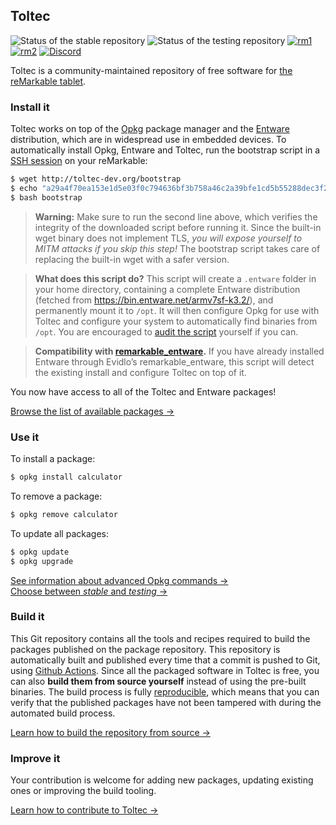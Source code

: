 ## Toltec

![Status of the stable repository](https://github.com/toltec-dev/toltec/workflows/stable/badge.svg)
![Status of the testing repository](https://github.com/toltec-dev/toltec/workflows/testing/badge.svg)
[![rm1](https://img.shields.io/badge/rM1-supported-green)](https://remarkable.com/store/remarkable)
[![rm2](https://img.shields.io/badge/rM2-experimental-yellow)](https://remarkable.com/store/remarkable-2)
[![Discord](https://img.shields.io/discord/463752820026376202.svg?label=reMarkable&logo=discord&logoColor=ffffff&color=7389D8&labelColor=6A7EC2)](https://discord.gg/ATqQGfu)

Toltec is a community-maintained repository of free software for [the reMarkable tablet](https://remarkable.com/).

### Install it

Toltec works on top of the [Opkg](https://code.google.com/archive/p/opkg/) package manager and the [Entware](https://github.com/Entware/Entware) distribution, which are in widespread use in embedded devices.
To automatically install Opkg, Entware and Toltec, run the bootstrap script in a [SSH session](https://remarkablewiki.com/tech/ssh) on your reMarkable:

```sh
$ wget http://toltec-dev.org/bootstrap
$ echo "a29a4f70ea153e1d5e03f0c794636bf3b758a46c2a39bfe1cd5b55288dec3f26  bootstrap" | sha256sum -c
$ bash bootstrap
```

> **Warning:**
> Make sure to run the second line above, which verifies the integrity of the downloaded script before running it.
> Since the built-in wget binary does not implement TLS, _you will expose yourself to MITM attacks if you skip this step!_
> The bootstrap script takes care of replacing the built-in wget with a safer version.

> **What does this script do?**
> This script will create a `.entware` folder in your home directory, containing a complete Entware distribution (fetched from <https://bin.entware.net/armv7sf-k3.2/>), and permanently mount it to `/opt`.
> It will then configure Opkg for use with Toltec and configure your system to automatically find binaries from `/opt`.
> You are encouraged to [audit the script](scripts/bootstrap/bootstrap) yourself if you can.

> **Compatibility with [remarkable_entware](https://github.com/evidlo/remarkable_entware).**
> If you have already installed Entware through Evidlo’s remarkable\_entware, this script will detect the existing install and configure Toltec on top of it.

You now have access to all of the Toltec and Entware packages!

[Browse the list of available packages →](https://toltec-dev.org/stable)

### Use it

To install a package:

```sh
$ opkg install calculator
```

To remove a package:

```sh
$ opkg remove calculator
```

To update all packages:

```sh
$ opkg update
$ opkg upgrade
```

[See information about advanced Opkg commands →](https://openwrt.org/docs/guide-user/additional-software/opkg)\
[Choose between _stable_ and _testing_ →](docs/branches.md)

### Build it

This Git repository contains all the tools and recipes required to build the packages published on the package repository.
This repository is automatically built and published every time that a commit is pushed to Git, using [Github Actions](https://docs.github.com/en/actions).
Since all the packaged software in Toltec is free, you can also **build them from source yourself** instead of using the pre-built binaries.
The build process is fully [reproducible](https://reproducible-builds.org/), which means that you can verify that the published packages have not been tampered with during the automated build process.

[Learn how to build the repository from source →](docs/building.md)

### Improve it

Your contribution is welcome for adding new packages, updating existing ones or improving the build tooling.

[Learn how to contribute to Toltec →](docs/contributing.md)
